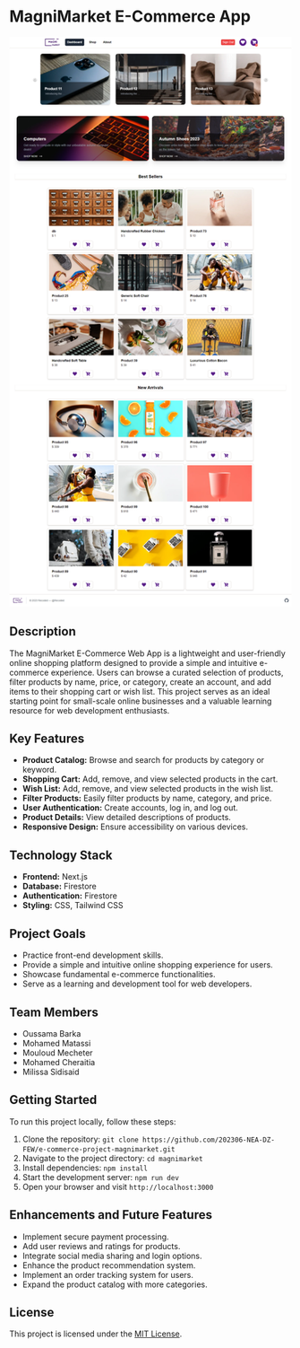 # MagniMarket E-Commerce App

![MagniMarket Screenshot](screenshot.png)

## Description

The MagniMarket E-Commerce Web App is a lightweight and user-friendly online shopping platform designed to provide a simple and intuitive e-commerce experience. Users can browse a curated selection of products, filter products by name, price, or category, create an account, and add items to their shopping cart or wish list. This project serves as an ideal starting point for small-scale online businesses and a valuable learning resource for web development enthusiasts.

## Key Features

- **Product Catalog:** Browse and search for products by category or keyword.
- **Shopping Cart:** Add, remove, and view selected products in the cart.
- **Wish List:** Add, remove, and view selected products in the wish list.
- **Filter Products:** Easily filter products by name, category, and price.
- **User Authentication:** Create accounts, log in, and log out.
- **Product Details:** View detailed descriptions of products.
- **Responsive Design:** Ensure accessibility on various devices.

## Technology Stack

- **Frontend:** Next.js
- **Database:** Firestore
- **Authentication:** Firestore
- **Styling:** CSS, Tailwind CSS

## Project Goals

- Practice front-end development skills.
- Provide a simple and intuitive online shopping experience for users.
- Showcase fundamental e-commerce functionalities.
- Serve as a learning and development tool for web developers.

## Team Members

- Oussama Barka
- Mohamed Matassi
- Mouloud Mecheter
- Mohamed Cheraitia
- Milissa Sidisaid

## Getting Started

To run this project locally, follow these steps:

1. Clone the repository: `git clone https://github.com/202306-NEA-DZ-FEW/e-commerce-project-magnimarket.git`
2. Navigate to the project directory: `cd magnimarket`
3. Install dependencies: `npm install`
4. Start the development server: `npm run dev`
5. Open your browser and visit `http://localhost:3000`

## Enhancements and Future Features

- Implement secure payment processing.
- Add user reviews and ratings for products.
- Integrate social media sharing and login options.
- Enhance the product recommendation system.
- Implement an order tracking system for users.
- Expand the product catalog with more categories.

## License

This project is licensed under the [MIT License](LICENSE).
